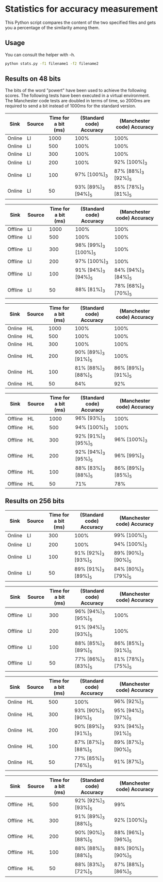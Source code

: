 # Statistics for accuracy measurement

This Python script compares the content of the two specified files and gets you a percentage of the similarity among them.

## Usage

You can consult the helper with -h. 
```bash
python stats.py -f1 filename1 -f2 filename2
```

## Results on 48 bits

The bits of the word "powert" have been used to achieve the following scores.
The following tests have been executed in a virtual environment. The Manchester code tests are doubled in terms of time, so 2000ms are required to send a bit instead of 1000ms for the standard version.

|Sink|Source|Time for a bit (ms)|(Standard code) Accuracy|(Manchester code) Accuracy|
|--|--|--|--|--|
|Online|LI|1000|100%|100%|
|Online|LI|500|100%|100%|
|Online|LI|300|100%|100%|
|Online|LI|200|100%|92% [100%]<sub>3</sub>|
|Online|LI|100|97% [100%]<sub>3</sub>|87% [88%]<sub>3</sub> [92%]<sub>5</sub>|
|Online|LI|50|93% [89%]<sub>3</sub> [94%]<sub>5</sub>|85% [78%]<sub>3</sub> [81%]<sub>5</sub>|

|Sink|Source|Time for a bit (ms)|(Standard code) Accuracy|(Manchester code) Accuracy|
|--|--|--|--|--|
|Offline|LI|1000|100%|100%|
|Offline|LI|500|100%|100%|
|Offline|LI|300|98% [99%]<sub>3</sub> [100%]<sub>5</sub>|100%|
|Offline|LI|200|97% [100%]<sub>3</sub>|100%|
|Offline|LI|100|91% [94%]<sub>3</sub> [94%]<sub>5</sub>|84% [94%]<sub>3</sub> [84%]<sub>5</sub>|
|Offline|LI|50|88% [81%]<sub>3</sub>|78% [68%]<sub>3</sub> [70%]<sub>5</sub>|

|Sink|Source|Time for a bit (ms)|(Standard code) Accuracy|(Manchester code) Accuracy|
|--|--|--|--|--|
|Online|HL|1000|100%|100%|
|Online|HL|500|100%|100%|
|Online|HL|300|100%|100%|
|Online|HL|200|90% [89%]<sub>3</sub> [91%]<sub>5</sub>|100%|
|Online|HL|100|81% [88%]<sub>3</sub> [88%]<sub>5</sub>|86% [89%]<sub>3</sub> [91%]<sub>5</sub>|
|Online|HL|50|84%|92%|

|Sink|Source|Time for a bit (ms)|(Standard code) Accuracy|(Manchester code) Accuracy|
|--|--|--|--|--|
|Offline|HL|1000|96% [93%]<sub>3</sub>|100%|
|Offline|HL|500|94% [100%]<sub>3</sub>|100%|
|Offline|HL|300|92% [91%]<sub>3</sub> [95%]<sub>5</sub>|96% [100%]<sub>3</sub>|
|Offline|HL|200|92% [94%]<sub>3</sub> [95%]<sub>5</sub>|96% [99%]<sub>3</sub>|
|Offline|HL|100|88% [83%]<sub>3</sub> [88%]<sub>5</sub>|86% [89%]<sub>3</sub> [85%]<sub>5</sub>|
|Offline|HL|50|71%|78%|

## Results on 256 bits

|Sink|Source|Time for a bit (ms)|(Standard code) Accuracy|(Manchester code) Accuracy|
|--|--|--|--|--|
|Online|LI|300|100%|99% [100%]<sub>3</sub>|
|Online|LI|200|100%|94% [100%]<sub>3</sub>|
|Online|LI|100|91% [92%]<sub>3</sub> [93%]<sub>5</sub>|89% [90%]<sub>3</sub> [90%]<sub>5</sub>|
|Online|LI|50|89% [91%]<sub>3</sub> [89%]<sub>5</sub>|84% [80%]<sub>3</sub> [79%]<sub>5</sub>|

|Sink|Source|Time for a bit (ms)|(Standard code) Accuracy|(Manchester code) Accuracy|
|--|--|--|--|--|
|Offline|LI|300|96% [94%]<sub>3</sub> [95%]<sub>5</sub>|100%|
|Offline|LI|200|91% [94%]<sub>3</sub> [93%]<sub>5</sub>|100%|
|Offline|LI|100|88% [85%]<sub>3</sub> [89%]<sub>5</sub>|86% [85%]<sub>3</sub> [91%]<sub>5</sub>|
|Offline|LI|50|77% [86%]<sub>3</sub> [83%]<sub>5</sub>|81% [78%]<sub>3</sub> [75%]<sub>5</sub>|

|Sink|Source|Time for a bit (ms)|(Standard code) Accuracy|(Manchester code) Accuracy|
|--|--|--|--|--|
|Online|HL|500|100%|96% [92%]<sub>3</sub>|
|Online|HL|300|93% [90%]<sub>3</sub> [90%]<sub>5</sub>|95% [94%]<sub>3</sub> [97%]<sub>5</sub>|
|Online|HL|200|90% [89%]<sub>3</sub> [91%]<sub>5</sub>|93% [94%]<sub>3</sub> [91%]<sub>5</sub>|
|Online|HL|100|87% [87%]<sub>3</sub> [88%]<sub>5</sub>|89% [87%]<sub>3</sub> [90%]<sub>5</sub>|
|Online|HL|50|77% [85%]<sub>3</sub> [76%]<sub>5</sub>|91% [87%]<sub>3</sub>|

|Sink|Source|Time for a bit (ms)|(Standard code) Accuracy|(Manchester code) Accuracy|
|--|--|--|--|--|
|Offline|HL|500|92% [92%]<sub>3</sub> [93%]<sub>5</sub>|99%|
|Offline|HL|300|91% [89%]<sub>3</sub> [88%]<sub>5</sub>|92% [100%]<sub>3</sub>|
|Offline|HL|200|90% [90%]<sub>3</sub> [88%]<sub>5</sub>|88% [96%]<sub>3</sub> [96%]<sub>5</sub>|
|Offline|HL|100|88% [88%]<sub>3</sub> [88%]<sub>5</sub>|88% [90%]<sub>3</sub> [90%]<sub>5</sub>|
|Offline|HL|50|88% [83%]<sub>3</sub> [72%]<sub>5</sub>|87% [88%]<sub>3</sub> [86%]<sub>5</sub>|